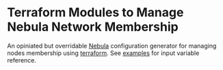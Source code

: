 # Terraform Modules to Manage Nebula Network Membership

An opiniated but overridable [Nebula](https://github.com/slackhq/nebula) configuration generator for managing nodes membership using [terraform](https://github.com/hashicorp/terraform). See [examples](./examples/) for input variable reference.
